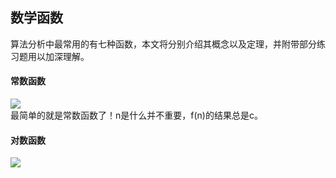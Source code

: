 ## 数学函数
算法分析中最常用的有七种函数，本文将分别介绍其概念以及定理，并附带部分练习题用以加深理解。

#### 常数函数
<img src="http://latex.codecogs.com/gif.latex?\\f(n) = c"></img>  
最简单的就是常数函数了！n是什么并不重要，f(n)的结果总是c。

#### 对数函数
<img src="http://latex.codecogs.com/gif.latex?\\f(n) = log_{b}n"></img>  
